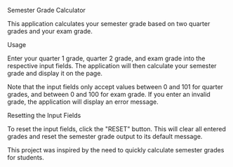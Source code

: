 Semester Grade Calculator

This application calculates your semester grade based on two quarter grades and your exam grade.

Usage

Enter your quarter 1 grade, quarter 2 grade, and exam grade into the respective input fields. The application will then calculate your semester grade and display it on the page.

Note that the input fields only accept values between 0 and 101 for quarter grades, and between 0 and 100 for exam grade. If you enter an invalid grade, the application will display an error message.

Resetting the Input Fields

To reset the input fields, click the "RESET" button. This will clear all entered grades and reset the semester grade output to its default message.

This project was inspired by the need to quickly calculate semester grades for students.
